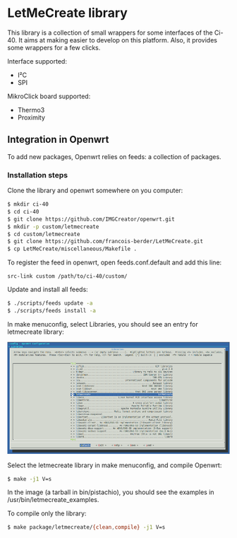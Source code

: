 # LetMeCreate library

This library is a collection of small wrappers for some interfaces of the Ci-40. It aims at making easier to develop on this platform. Also, it provides some wrappers for a few clicks.

Interface supported:
  - I²C
  - SPI


MikroClick board supported:
  - Thermo3
  - Proximity

## Integration in Openwrt

To add new packages, Openwrt relies on feeds: a collection of packages.

### Installation steps

Clone the library and openwrt somewhere on you computer:

```sh
$ mkdir ci-40
$ cd ci-40
$ git clone https://github.com/IMGCreator/openwrt.git
$ mkdir -p custom/letmecreate
$ cd custom/letmecreate
$ git clone https://github.com/francois-berder/LetMeCreate.git
$ cp LetMeCreate/miscellaneous/Makefile .
```

To register the feed in openwrt, open feeds.conf.default and add this line:
```
src-link custom /path/to/ci-40/custom/
```

Update and install all feeds:
```sh
$ ./scripts/feeds update -a
$ ./scripts/feeds install -a
```
In make menuconfig, select Libraries, you should see an entry for letmecreate library:

![Libraries menu](/miscellaneous/libraries_menu.png)

Select the letmecreate library in make menuconfig, and compile Openwrt:

```sh
$ make -j1 V=s
```
In the image (a tarball in bin/pistachio), you should see the examples in /usr/bin/letmecreate_examples.

To compile only the library:

```sh
$ make package/letmecreate/{clean,compile} -j1 V=s
```
